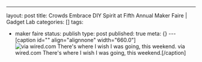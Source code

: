 ---
layout: post
title: Crowds Embrace DIY Spirit at Fifth Annual Maker Faire | Gadget Lab
categories: []
tags:
- maker faire
status: publish
type: post
published: true
meta: {}
---[caption id="" align="alignnone" width="660.0"]
![via wired.com There's where I wish I was going, this weekend.](/squarespace_images/static_50d2902fe4b0959a0871a12c_50d29312e4b04687d9db341b_50d29312e4b04687d9db3469_1355977493896__img.jpg_) via wired.com There's where I wish I was going, this weekend.[/caption]
